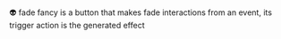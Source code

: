 👽 fade fancy is a button that makes fade interactions from an event, its trigger action is the generated effect
